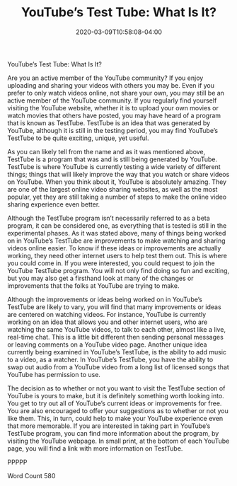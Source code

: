 ﻿---
title: "YouTube’s Test Tube: What Is It?"
date: 2020-03-09T10:58:08-04:00
description: "YouTube Tips For Web Success"
featured_image: "/images/notebook.jpg"
tags: ["YouTube"]
---
YouTube’s Test Tube: What Is It?

Are you an active member of the YouTube community?  If you enjoy uploading and sharing your videos with others you may be.  Even if you prefer to only watch videos online, not share your own, you may still be an active member of the YouTube community.  If you regularly find yourself visiting the YouTube website, whether it is to upload your own movies or watch movies that others have posted, you may have heard of a program that is known as TestTube.  TestTube is an idea that was generated by YouTube, although it is still in the testing period, you may find YouTube’s TestTube to be quite exciting, unique, yet useful.

As you can likely tell from the name and as it was mentioned above, TestTube is a program that was and is still being generated by YouTube.  TestTube is where YouTube is currently testing a wide variety of different things; things that will likely improve the way that you watch or share videos on YouTube. When you think about it, YouTube is absolutely amazing.  They are one of the largest online video sharing websites, as well as the most popular, yet they are still taking a number of steps to make the online video sharing experience even better.  

Although the TestTube program isn’t necessarily referred to as a beta program, it can be considered one, as everything that is tested is still in the experimental phases.  As it was stated above, many of things being worked on in YouTube’s TestTube are improvements to make watching and sharing videos online easier.  To know if these ideas or improvements are actually working, they need other internet users to help test them out. This is where you could come in. If you were interested, you could request to join the YouTube TestTube program.  You will not only find doing so fun and exciting, but you may also get a firsthand look at many of the changes or improvements that the folks at YouTube are trying to make.  

Although the improvements or ideas being worked on in YouTube’s TestTube are likely to vary, you will find that many improvements or ideas are centered on watching videos.  For instance, YouTube is currently working on an idea that allows you and other internet users, who are watching the same YouTube videos, to talk to each other, almost like a live, real-time chat. This is a little bit different then sending personal messages or leaving comments on a YouTube video page. Another unique idea currently being examined in YouTube’s TestTube, is the ability to add music to a video, as a watcher.  In YouTube’s TestTube, you have the ability to swap out audio from a YouTube video from a long list of licensed songs that YouTube has permission to use.

The decision as to whether or not you want to visit the TestTube section of YouTube is yours to make, but it is definitely something worth looking into.  You get to try out all of YouTube’s current ideas or improvements for free.  You are also encouraged to offer your suggestions as to whether or not you like them.  This, in turn, could help to make your YouTube experience even that more memorable. If you are interested in taking part in YouTube’s TestTube program, you can find more information about the program, by visiting the YouTube webpage.  In small print, at the bottom of each YouTube page, you will find a link with more information on TestTube.

PPPPP

Word Count 580


